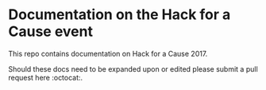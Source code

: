 # Documentation on the Hack for a Cause event

This repo contains documentation on Hack for a Cause 2017.

Should these docs need to be expanded upon or edited please submit a pull request here :octocat:.
